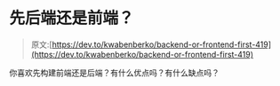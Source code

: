 # 先后端还是前端？

> 原文:[https://dev.to/kwabenberko/backend-or-frontend-first-419](https://dev.to/kwabenberko/backend-or-frontend-first-419)

你喜欢先构建前端还是后端？有什么优点吗？有什么缺点吗？